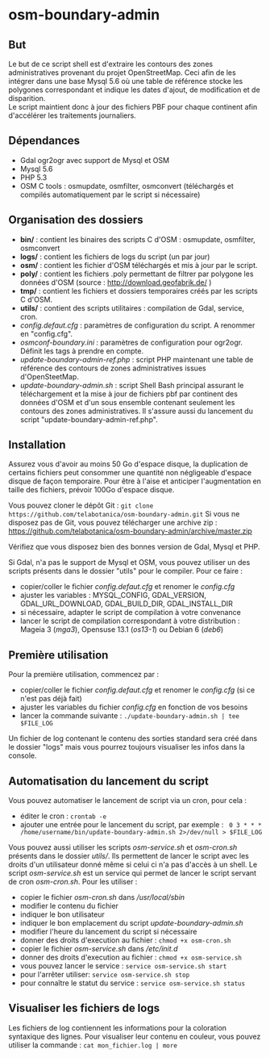 osm-boundary-admin
==================

## But
Le but de ce script shell est d'extraire les contours des zones administratives provenant du projet OpenStreetMap.
Ceci afin de les intégrer dans une base Mysql 5.6 où une table de référence stocke les polygones correspondant
et indique les dates d'ajout, de modification et de disparition.  
Le script maintient donc à jour des fichiers PBF pour chaque continent afin d'accélérer les traitements journaliers.

## Dépendances
 - Gdal ogr2ogr avec support de Mysql et OSM
 - Mysql 5.6
 - PHP 5.3
 - OSM C tools : osmupdate, osmfilter, osmconvert (téléchargés et compilés automatiquement par le script si nécessaire)

## Organisation des dossiers
 - **bin/** : contient les binaires des scripts C d'OSM : osmupdate, osmfilter, osmconvert
 - **logs/** : contient les fichiers de logs du script (un par jour)
 - **osm/** : contient les fichier d'OSM téléchargés et mis à jour par le script.
 - **poly/** : contient les fichiers .poly permettant de filtrer par polygone les données d'OSM (source : http://download.geofabrik.de/ )
 - **tmp/** : contient les fichiers et dossiers temporaires créés par les scripts C d'OSM.
 - **utils/** : contient des scripts utilitaires : compilation de Gdal, service, cron.
 - *config.defaut.cfg* : paramètres de configuration du script. A renommer en "config.cfg".
 - *osmconf-boundary.ini* : paramètres de configuration pour ogr2ogr. Définit les tags à prendre en compte.
 - *update-boundary-admin-ref.php* : script PHP maintenant une table de référence des contours de zones administratives issues d'OpenSteetMap.
 - *update-boundary-admin.sh* : script Shell Bash principal assurant le téléchargement et la mise à jour de fichiers pbf
par continent des données d'OSM et d'un sous ensemble contenant seulement les contours des zones administratives.
Il s'assure aussi du lancement du script "update-boundary-admin-ref.php".

## Installation
Assurez vous d'avoir au moins 50 Go d'espace disque, la duplication de certains fichiers peut consommer une
quantité non négligeable d'espace disque de façon temporaire.
Pour être à l'aise et anticiper l'augmentation en taille des fichiers, prévoir 100Go d'espace disque.

Vous pouvez cloner le dépôt Git :
`git clone https://github.com/telabotanica/osm-boundary-admin.git`
Si vous ne disposez pas de Git, vous pouvez télécharger une archive zip :
https://github.com/telabotanica/osm-boundary-admin/archive/master.zip

Vérifiez que vous disposez bien des bonnes version de Gdal, Mysql et PHP.

Si Gdal, n'a pas le support de Mysql et OSM, vous pouvez utiliser un des scripts présents dans le dossier "utils"
pour le compiler.
Pour ce faire :
 - copier/coller le fichier _config.defaut.cfg_ et renomer le _config.cfg_
 - ajuster les variables : MYSQL_CONFIG, GDAL_VERSION, GDAL_URL_DOWNLOAD, GDAL_BUILD_DIR, GDAL_INSTALL_DIR
 - si nécessaire, adapter le script de compilation à votre convenance
 - lancer le script de compilation correspondant à votre distribution : Mageia 3 (_mga3_), Opensuse 13.1 (_os13-1_) ou
Debian 6 (_deb6_)

## Première utilisation
Pour la première utilisation, commencez par :
 - copier/coller le fichier _config.defaut.cfg_ et renomer le _config.cfg_ (si ce n'est pas déjà fait)
 - ajuster les variables du fichier _config.cfg_ en fonction de vos besoins
 - lancer la commande suivante : `./update-boundary-admin.sh | tee $FILE_LOG`

Un fichier de log contenant le contenu des sorties standard sera créé dans le dossier "logs" mais vous pourrez
toujours visualiser les infos dans la console.

## Automatisation du lancement du script
Vous pouvez automatiser le lancement de script via un cron, pour cela :
 - éditer le cron : `crontab -e`
 - ajouter une entrée pour le lancement du script, par exemple :
` 0 3 * * * /home/username/bin/update-boundary-admin.sh 2>/dev/null > $FILE_LOG`

Vous pouvez aussi utiliser les scripts _osm-service.sh_ et _osm-cron.sh_ présents dans le dossier _utils/_.
Ils permettent de lancer le script avec les droits d'un utilisateur donné même si celui ci n'a pas d'accès à un shell.
Le script _osm-service.sh_ est un service qui permet de lancer le script servant de cron _osm-cron.sh_.
Pour les utiliser :
 - copier le fichier _osm-cron.sh_ dans _/usr/local/sbin_
 - modifier le contenu du fichier
  - indiquer le bon utilisateur
  - indiquer le bon emplacement du script _update-boundary-admin.sh_
  - modifier l'heure du lancement du script si nécessaire
 - donner des droits d'execution au fichier : `chmod +x osm-cron.sh`
 - copier le fichier _osm-service.sh_ dans _/etc/init.d_
 - donner des droits d'execution au fichier : `chmod +x osm-service.sh`
 - vous pouvez lancer le service : `service osm-service.sh start`
 - pour l'arrêter utiliser: `service osm-service.sh stop`
 - pour connaître le statut du service : `service osm-service.sh status`

## Visualiser les fichiers de logs
Les fichiers de log contiennent les informations pour la coloration syntaxique des lignes.
Pour visualiser leur contenu en couleur, vous pouvez utiliser la commande : `cat mon_fichier.log | more`
